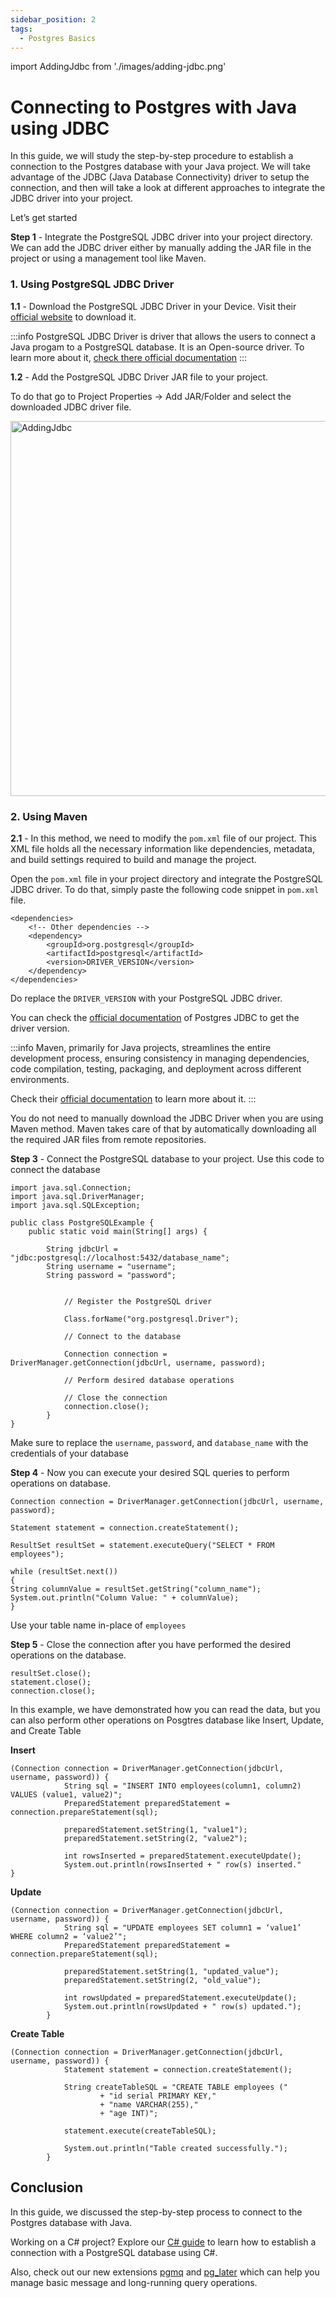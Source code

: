 ```yaml
---
sidebar_position: 2
tags:
  - Postgres Basics
---
```


import AddingJdbc from './images/adding-jdbc.png'

# Connecting to Postgres with Java using JDBC

In this guide, we will study the step-by-step procedure to establish a connection to the Postgres database with your Java project. We will take advantage of the JDBC (Java Database Connectivity) driver to setup the connection, and then will take a look at different approaches to integrate the JDBC driver into your project.

Let’s get started

**Step 1** - Integrate the PostgreSQL JDBC driver into your project directory. We can add the JDBC driver either by manually adding the JAR file in the project or using a management tool like Maven.

### 1. Using PostgreSQL JDBC Driver

**1.1** - Download the PostgreSQL JDBC Driver in your Device. Visit their [official website](https://jdbc.postgresql.org/download/) to download it.

:::info
PostgreSQL JDBC Driver is driver that allows the users to connect a Java progam to a PostgreSQL database. It is an Open-source driver. To learn more about it, [check there official documentation](https://jdbc.postgresql.org/)
:::

**1.2** - Add the PostgreSQL JDBC Driver JAR file to your project.

To do that go to Project Properties → Add JAR/Folder and select the downloaded JDBC driver file.

<img src={AddingJdbc} width="600" alt="AddingJdbc" />

### 2. Using Maven

**2.1** - In this method, we need to modify the `pom.xml` file of our project. This XML file holds all the necessary information like dependencies, metadata, and build settings required to build and manage the project.

Open the `pom.xml` file in your project directory and integrate the PostgreSQL JDBC driver. To do that, simply paste the following code snippet in `pom.xml` file.

```
<dependencies>
    <!-- Other dependencies -->
    <dependency>
        <groupId>org.postgresql</groupId>
        <artifactId>postgresql</artifactId>
        <version>DRIVER_VERSION</version>
    </dependency>
</dependencies>
```

Do replace the `DRIVER_VERSION` with your PostgreSQL JDBC driver.

You can check the [official documentation](https://jdbc.postgresql.org/) of Postgres JDBC to get the driver version.

:::info
Maven, primarily for Java projects, streamlines the entire development process, ensuring consistency in managing dependencies, code compilation, testing, packaging, and deployment across different environments.

Check their [official documentation](https://maven.apache.org/what-is-maven.html) to learn more about it.
:::

You do not need to manually download the JDBC Driver when you are using Maven method. Maven takes care of that by automatically downloading all the required JAR files from remote repositories.

**Step 3** - Connect the PostgreSQL database to your project. Use this code to connect the database

```
import java.sql.Connection;
import java.sql.DriverManager;
import java.sql.SQLException;

public class PostgreSQLExample {
    public static void main(String[] args) {

        String jdbcUrl = "jdbc:postgresql://localhost:5432/database_name";
        String username = "username";
        String password = "password";


            // Register the PostgreSQL driver

            Class.forName("org.postgresql.Driver");

            // Connect to the database

            Connection connection = DriverManager.getConnection(jdbcUrl, username, password);

            // Perform desired database operations

            // Close the connection
            connection.close();
        }
}

```

Make sure to replace the `username`, `password`, and `database_name` with the credentials of your database

**Step 4** - Now you can execute your desired SQL queries to perform operations on database.

```
Connection connection = DriverManager.getConnection(jdbcUrl, username, password);

Statement statement = connection.createStatement();

ResultSet resultSet = statement.executeQuery("SELECT * FROM employees");

while (resultSet.next())
{
String columnValue = resultSet.getString("column_name");
System.out.println("Column Value: " + columnValue);
}
```

Use your table name in-place of `employees`

**Step 5** - Close the connection after you have performed the desired operations on the database.

```
resultSet.close();
statement.close();
connection.close();
```

In this example, we have demonstrated how you can read the data, but you can also perform other operations on Posgtres database like Insert, Update, and Create Table

**Insert**

```
(Connection connection = DriverManager.getConnection(jdbcUrl, username, password)) {
            String sql = "INSERT INTO employees(column1, column2) VALUES (value1, value2)";
            PreparedStatement preparedStatement = connection.prepareStatement(sql);

            preparedStatement.setString(1, "value1");
            preparedStatement.setString(2, "value2");

            int rowsInserted = preparedStatement.executeUpdate();
            System.out.println(rowsInserted + " row(s) inserted."
}
```

**Update**

```
(Connection connection = DriverManager.getConnection(jdbcUrl, username, password)) {
            String sql = "UPDATE employees SET column1 = ‘value1’ WHERE column2 = ‘value2’";
            PreparedStatement preparedStatement = connection.prepareStatement(sql);

            preparedStatement.setString(1, "updated_value");
            preparedStatement.setString(2, "old_value");

            int rowsUpdated = preparedStatement.executeUpdate();
            System.out.println(rowsUpdated + " row(s) updated.");
        }
```

**Create Table**

```
(Connection connection = DriverManager.getConnection(jdbcUrl, username, password)) {
            Statement statement = connection.createStatement();

            String createTableSQL = "CREATE TABLE employees ("
                    + "id serial PRIMARY KEY,"
                    + "name VARCHAR(255),"
                    + "age INT)";

            statement.execute(createTableSQL);

            System.out.println("Table created successfully.");
        }
```

## Conclusion

In this guide, we discussed the step-by-step process to connect to the Postgres database with Java.

Working on a C# project? Explore our [C# guide](https://tembo.io/docs/postgres_guides/connecting-to-postgres-with-c/) to learn how to establish a connection with a PostgreSQL database using C#.

Also, check out our new extensions [pgmq](https://tembo.io/blog/introducing-pgmq) and [pg_later](https://tembo.io/blog/introducing-pg-later) which can help you manage basic message and long-running query operations.
